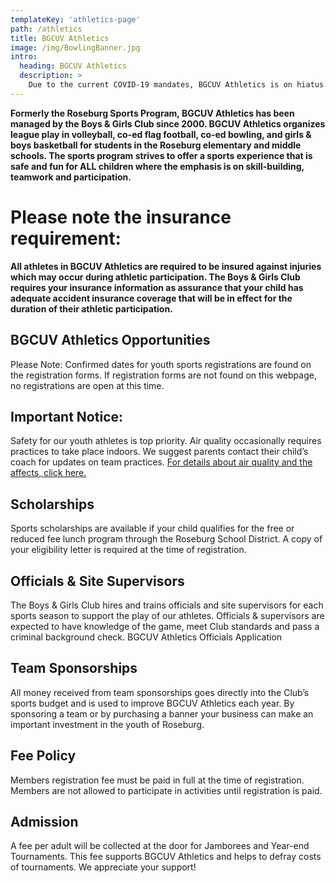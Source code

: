 ```yaml
---
templateKey: 'athletics-page'
path: /athletics
title: BGCUV Athletics
image: /img/BowlingBanner.jpg
intro:
  heading: BGCUV Athletics
  description: >
    Due to the current COVID-19 mandates, BGCUV Athletics is on hiatus. This page will be updated whenever programs are allowed to resume.
---
```


**Formerly the Roseburg Sports Program, BGCUV Athletics has been managed by the Boys & Girls Club since 2000. BGCUV Athletics organizes league play in volleyball, co-ed flag football, co-ed bowling, and girls & boys basketball for students in the Roseburg elementary and middle schools. The sports program strives to offer a sports experience that is safe and fun for ALL children where the emphasis is on skill-building, teamwork and participation.**

# Please note the insurance requirement:

**All athletes in BGCUV Athletics are required to be insured against injuries which may occur during athletic participation. The Boys & Girls Club requires your insurance information as assurance that your child has adequate accident insurance coverage that will be in effect for the duration of their athletic participation.**

## BGCUV Athletics Opportunities

Please Note: Confirmed dates for youth sports registrations are found on the registration forms. If registration forms are not found on this webpage, no registrations are open at this time.

## Important Notice:

Safety for our youth athletes is top priority. Air quality occasionally requires practices to take place indoors. We suggest parents contact their child’s coach for updates on team practices.
[For details about air quality and the affects, click here.](http://www.osaa.org/docs/health-safety/AirQualityIndexMemo.pdf)

## Scholarships

Sports scholarships are available if your child qualifies for the free or reduced fee lunch program through the Roseburg School District. A copy of your eligibility letter is required at the time of registration.

## Officials & Site Supervisors

The Boys & Girls Club hires and trains officials and site supervisors for each sports season to support the play of our athletes. Officials & supervisors are expected to have knowledge of the game, meet Club standards and pass a criminal background check.
BGCUV Athletics Officials Application

## Team Sponsorships

All money received from team sponsorships goes directly into the Club’s sports budget and is used to improve BGCUV Athletics each year. By sponsoring a team or by purchasing a banner your business can make an important investment in the youth of Roseburg.

## Fee Policy

Members registration fee must be paid in full at the time of registration. Members are not allowed to participate in activities until registration is paid.

## Admission

A fee per adult will be collected at the door for Jamborees and Year-end Tournaments. This fee supports BGCUV Athletics and helps to defray costs of tournaments. We appreciate your support!
